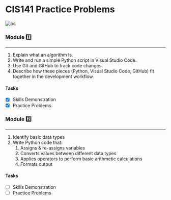 # CIS141 Practice Problems
![oc](https://github.com/user-attachments/assets/4c29c253-7602-43ee-af53-9894d75e91e6)

### Module :one:
***
1. Explain what an algorithm is.
2. Write and run a simple Python script in Visual Studio Code.
3. Use Git and GitHub to track code changes.
4. Describe how these pieces (Python, Visual Studio Code, GitHub) fit together in the development workflow.
#### Tasks
 - [X] Skills Demonstration
 - [X] Practice Problems

### Module :two:
***
1. Identify basic data types
2. Write Python code that:
    1. Assigns & re-assigns variables
    2. Converts values between different data types
    3. Applies operators to perform basic arithmetic calculations
    4. Formats output
#### Tasks
 - [ ] Skills Demonstration
 - [ ] Practice Problems

